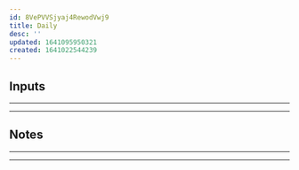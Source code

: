 ```yaml
---
id: 8VePVVSjyaj4RewodVwj9
title: Daily
desc: ''
updated: 1641095950321
created: 1641022544239
---
```


## Inputs

---

---

## Notes

---

---
